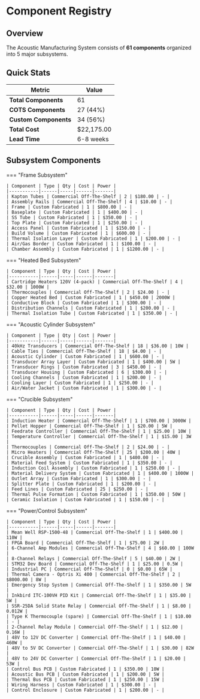# Component Registry

## Overview

The Acoustic Manufacturing System consists of **61 components** organized into 5 major subsystems.

## Quick Stats

| Metric | Value |
|--------|-------|
| **Total Components** | 61 |
| **COTS Components** | 27 (44%) |
| **Custom Components** | 34 (56%) |
| **Total Cost** | $22,175.00 |
| **Lead Time** | 6-8 weeks |

## Subsystem Components

=== "Frame Subsystem"

    | Component | Type | Qty | Cost | Power |
    |-----------|------|-----|------|-------|
    | Kapton Tubes | Commercial Off-The-Shelf | 2 | $180.00 | - |
    | Assembly Rails | Commercial Off-The-Shelf | 4 | $10.00 | - |
    | Frame | Custom Fabricated | 1 | $800.00 | - |
    | Baseplate | Custom Fabricated | 1 | $400.00 | - |
    | SS Tube | Custom Fabricated | 1 | $350.00 | - |
    | Top Plate | Custom Fabricated | 1 | $250.00 | - |
    | Access Panel | Custom Fabricated | 1 | $150.00 | - |
    | Build Volume | Custom Fabricated | 1 | $600.00 | - |
    | Thermal Isolation Layer | Custom Fabricated | 1 | $200.00 | - |
    | Air/Gas Border | Custom Fabricated | 1 | $100.00 | - |
    | Chamber Assembly | Custom Fabricated | 1 | $1200.00 | - |

=== "Heated Bed Subsystem"

    | Component | Type | Qty | Cost | Power |
    |-----------|------|-----|------|-------|
    | Cartridge Heaters 120V (4-pack) | Commercial Off-The-Shelf | 4 | $32.00 | 1000W |
    | Thermocouples | Commercial Off-The-Shelf | 2 | $24.00 | - |
    | Copper Heated Bed | Custom Fabricated | 1 | $450.00 | 2000W |
    | Conductive Block | Custom Fabricated | 1 | $300.00 | - |
    | Distribution Channels | Custom Fabricated | 1 | $200.00 | - |
    | Thermal Isolation Tube | Custom Fabricated | 1 | $350.00 | - |

=== "Acoustic Cylinder Subsystem"

    | Component | Type | Qty | Cost | Power |
    |-----------|------|-----|------|-------|
    | 40kHz Transducers | Commercial Off-The-Shelf | 18 | $36.00 | 10W |
    | Cable Ties | Commercial Off-The-Shelf | 18 | $4.00 | - |
    | Acoustic Cylinder | Custom Fabricated | 1 | $600.00 | - |
    | Transducer Array Layer | Custom Fabricated | 1 | $400.00 | 5W |
    | Transducer Rings | Custom Fabricated | 3 | $450.00 | - |
    | Transducer Housing | Custom Fabricated | 6 | $300.00 | - |
    | Cooling Channels | Custom Fabricated | 1 | $200.00 | - |
    | Cooling Layer | Custom Fabricated | 1 | $250.00 | - |
    | Air/Water Jacket | Custom Fabricated | 1 | $300.00 | - |

=== "Crucible Subsystem"

    | Component | Type | Qty | Cost | Power |
    |-----------|------|-----|------|-------|
    | Induction Heater | Commercial Off-The-Shelf | 1 | $700.00 | 3000W |
    | Pellet Hopper | Commercial Off-The-Shelf | 1 | $20.00 | 5W |
    | Feedrate Controller | Commercial Off-The-Shelf | 1 | $25.00 | 10W |
    | Temperature Controller | Commercial Off-The-Shelf | 1 | $15.00 | 3W |
    | Thermocouples | Commercial Off-The-Shelf | 2 | $24.00 | - |
    | Micro Heaters | Commercial Off-The-Shelf | 25 | $200.00 | 40W |
    | Crucible Assembly | Custom Fabricated | 1 | $400.00 | - |
    | Material Feed System | Custom Fabricated | 1 | $350.00 | - |
    | Induction Coil Assembly | Custom Fabricated | 1 | $250.00 | - |
    | Material Delivery System | Custom Fabricated | 1 | $400.00 | 1000W |
    | Outlet Array | Custom Fabricated | 1 | $300.00 | - |
    | Splitter Plate | Custom Fabricated | 1 | $200.00 | - |
    | Feed Lines | Custom Fabricated | 25 | $250.00 | - |
    | Thermal Pulse Formation | Custom Fabricated | 1 | $350.00 | 50W |
    | Ceramic Isolation | Custom Fabricated | 1 | $150.00 | - |

=== "Power/Control Subsystem"

    | Component | Type | Qty | Cost | Power |
    |-----------|------|-----|------|-------|
    | Mean Well RSP-1500-48 | Commercial Off-The-Shelf | 1 | $400.00 | 110W |
    | FPGA Board | Commercial Off-The-Shelf | 1 | $75.00 | 2W |
    | 6-Channel Amp Modules | Commercial Off-The-Shelf | 4 | $60.00 | 100W |
    | 8-Channel Relays | Commercial Off-The-Shelf | 5 | $40.00 | 2W |
    | STM32 Dev Board | Commercial Off-The-Shelf | 1 | $25.00 | 0.5W |
    | Industrial PC | Commercial Off-The-Shelf | 0 | $0.00 | 65W |
    | Thermal Camera - Optris Xi 400 | Commercial Off-The-Shelf | 2 | $8000.00 | 8W |
    | Emergency Stop System | Commercial Off-The-Shelf | 1 | $350.00 | 5W |
    | Inkbird ITC-100VH PID Kit | Commercial Off-The-Shelf | 1 | $35.00 | 5W |
    | SSR-25DA Solid State Relay | Commercial Off-The-Shelf | 1 | $8.00 | 0.012W |
    | Type K Thermocouple (spare) | Commercial Off-The-Shelf | 1 | $10.00 | - |
    | 2-Channel Relay Module | Commercial Off-The-Shelf | 1 | $12.00 | 0.16W |
    | 48V to 12V DC Converter | Commercial Off-The-Shelf | 1 | $40.00 | 460W |
    | 48V to 5V DC Converter | Commercial Off-The-Shelf | 1 | $30.00 | 82W |
    | 48V to 24V DC Converter | Commercial Off-The-Shelf | 1 | $20.00 | 53W |
    | Control Bus PCB | Custom Fabricated | 1 | $350.00 | 10W |
    | Acoustic Bus PCB | Custom Fabricated | 1 | $200.00 | 5W |
    | Thermal Bus PCB | Custom Fabricated | 1 | $250.00 | 15W |
    | Wiring Harness | Custom Fabricated | 1 | $300.00 | - |
    | Control Enclosure | Custom Fabricated | 1 | $200.00 | - |
